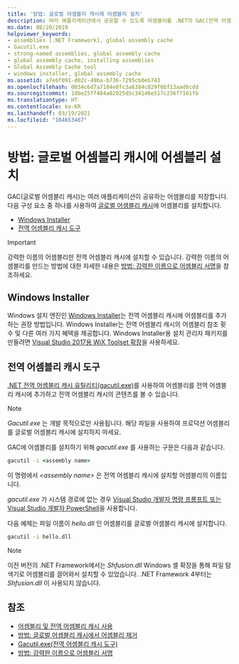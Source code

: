 ```yaml
---
title: '방법: 글로벌 어셈블리 캐시에 어셈블리 설치'
description: 여러 애플리케이션에서 공유할 수 있도록 어셈블리를 .NET의 GAC(전역 어셈블리 캐시)에 설치합니다. Windows Installer 또는 GAC 유틸리티를 사용합니다.
ms.date: 08/20/2019
helpviewer_keywords:
- assemblies [.NET Framework], global assembly cache
- Gacutil.exe
- strong-named assemblies, global assembly cache
- global assembly cache, installing assemblies
- Global Assembly Cache tool
- windows installer, global assembly cache
ms.assetid: a7e6f091-d02c-49ba-b736-7295cb0eb743
ms.openlocfilehash: 0034c6d7a7184e8fc3a6384c829f6bf13aad6cdd
ms.sourcegitcommit: 1dbe25ff484a02025d5c34146e517c236f7161fb
ms.translationtype: HT
ms.contentlocale: ko-KR
ms.lasthandoff: 03/19/2021
ms.locfileid: "104653467"
---
```

# <a name="how-to-install-an-assembly-into-the-global-assembly-cache"></a>방법: 글로벌 어셈블리 캐시에 어셈블리 설치

GAC(글로벌 어셈블리 캐시)는 여러 애플리케이션이 공유하는 어셈블리를 저장합니다. 다음 구성 요소 중 하나를 사용하여 [글로벌 어셈블리 캐시](gac.md)에 어셈블리를 설치합니다.

- [Windows Installer](#windows-installer)
- [전역 어셈블리 캐시 도구](#global-assembly-cache-tool)

> [!IMPORTANT]
> 강력한 이름의 어셈블리만 전역 어셈블리 캐시에 설치할 수 있습니다. 강력한 이름의 어셈블리를 만드는 방법에 대한 자세한 내용은 [방법: 강력한 이름으로 어셈블리 서명](../../standard/assembly/sign-strong-name.md)을 참조하세요.

## <a name="windows-installer"></a>Windows Installer

Windows 설치 엔진인 [Windows Installer](/windows/desktop/Msi/installation-of-assemblies-to-the-global-assembly-cache)는 전역 어셈블리 캐시에 어셈블리를 추가하는 권장 방법입니다. Windows Installer는 전역 어셈블리 캐시의 어셈블리 참조 횟수 및 다른 여러 가지 혜택을 제공합니다. Windows Installer용 설치 관리자 패키지를 만들려면 [Visual Studio 2017용 WiX Toolset 확장](https://marketplace.visualstudio.com/items?itemName=RobMensching.WixToolsetVisualStudio2017Extension)을 사용하세요.

## <a name="global-assembly-cache-tool"></a>전역 어셈블리 캐시 도구

[.NET 전역 어셈블리 캐시 유틸리티(gacutil.exe)](../tools/gacutil-exe-gac-tool.md)를 사용하여 어셈블리를 전역 어셈블리 캐시에 추가하고 전역 어셈블리 캐시의 콘텐츠를 볼 수 있습니다.

   > [!NOTE]
   > *Gacutil.exe* 는 개발 목적으로만 사용됩니다. 해당 파일을 사용하여 프로덕션 어셈블리를 글로벌 어셈블리 캐시에 설치하지 마세요.

GAC에 어셈블리를 설치하기 위해 *gacutil.exe* 를 사용하는 구문은 다음과 같습니다.

```cmd
gacutil -i <assembly name>
```

이 명령에서 *\<assembly name>* 은 전역 어셈블리 캐시에 설치할 어셈블리의 이름입니다.

*gacutil.exe* 가 시스템 경로에 없는 경우 [Visual Studio 개발자 명령 프롬프트 또는 Visual Studio 개발자 PowerShell](/visualstudio/ide/reference/command-prompt-powershell)을 사용합니다.

다음 예제는 파일 이름이 *hello.dll* 인 어셈블리를 글로벌 어셈블리 캐시에 설치합니다.

```cmd
gacutil -i hello.dll
```

> [!NOTE]
> 이전 버전의 .NET Framework에서는 *Shfusion.dll* Windows 셸 확장을 통해 파일 탐색기로 어셈블리를 끌어와서 설치할 수 있었습니다. .NET Framework 4부터는 *Shfusion.dll* 이 사용되지 않습니다.

## <a name="see-also"></a>참조

- [어셈블리 및 전역 어셈블리 캐시 사용](working-with-assemblies-and-the-gac.md)
- [방법: 글로벌 어셈블리 캐시에서 어셈블리 제거](how-to-remove-an-assembly-from-the-gac.md)
- [Gacutil.exe(전역 어셈블리 캐시 도구)](../tools/gacutil-exe-gac-tool.md)
- [방법: 강력한 이름으로 어셈블리 서명](../../standard/assembly/sign-strong-name.md)
